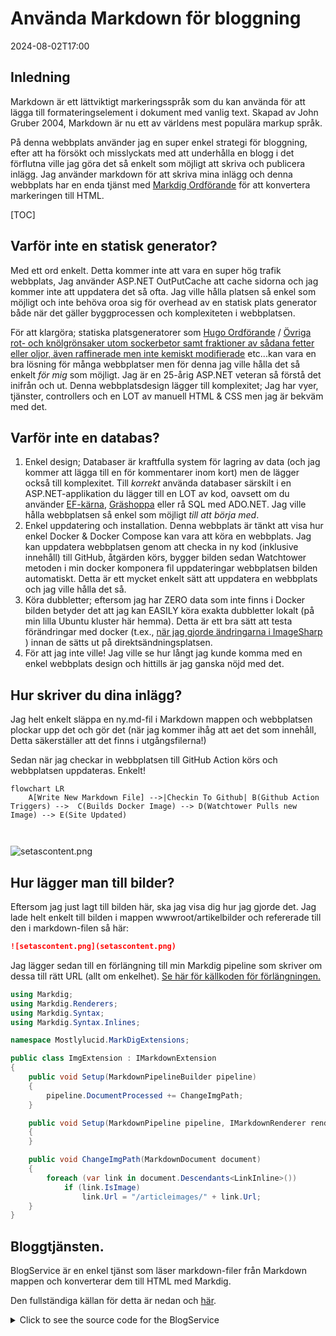 # Använda Markdown för bloggning

<!--category-- ASP.NET, Markdown -->
<datetime class="hidden">2024-08-02T17:00</datetime>

## Inledning

Markdown är ett lättviktigt markeringsspråk som du kan använda för att lägga till formateringselement i dokument med vanlig text. Skapad av John Gruber 2004, Markdown är nu ett av världens mest populära markup språk.

På denna webbplats använder jag en super enkel strategi för bloggning, efter att ha försökt och misslyckats med att underhålla en blogg i det förflutna ville jag göra det så enkelt som möjligt att skriva och publicera inlägg. Jag använder markdown för att skriva mina inlägg och denna webbplats har en enda tjänst med [Markdig Ordförande](https://github.com/xoofx/markdig) för att konvertera markeringen till HTML.

[TOC]

## Varför inte en statisk generator?

Med ett ord enkelt. Detta kommer inte att vara en super hög trafik webbplats, Jag använder ASP.NET OutPutCache att cache sidorna och jag kommer inte att uppdatera det så ofta. Jag ville hålla platsen så enkel som möjligt och inte behöva oroa sig för overhead av en statisk plats generator både när det gäller byggprocessen och komplexiteten i webbplatsen.

För att klargöra; statiska platsgeneratorer som [Hugo Ordförande](https://gohugo.io/) / [Övriga rot- och knölgrönsaker utom sockerbetor samt fraktioner av sådana fetter eller oljor, även raffinerade men inte kemiskt modifierade](https://jekyllrb.com/) etc...kan vara en bra lösning för många webbplatser men för denna jag ville hålla det så enkelt *för mig* som möjligt. Jag är en 25-årig ASP.NET veteran så förstå det inifrån och ut. Denna webbplatsdesign lägger till komplexitet; Jag har vyer, tjänster, controllers och en LOT av manuell HTML & CSS men jag är bekväm med det.

## Varför inte en databas?

1. Enkel design; Databaser är kraftfulla system för lagring av data (och jag kommer att lägga till en för kommentarer inom kort) men de lägger också till komplexitet. Till *korrekt* använda databaser särskilt i en ASP.NET-applikation du lägger till en LOT av kod, oavsett om du använder [EF-kärna](https://learn.microsoft.com/en-us/ef/core/), [Gräshoppa](https://github.com/DapperLib/Dapper) eller rå SQL med ADO.NET. Jag ville hålla webbplatsen så enkel som möjligt *till att börja med*.
2. Enkel uppdatering och installation. Denna webbplats är tänkt att visa hur enkel Docker & Docker Compose kan vara att köra en webbplats. Jag kan uppdatera webbplatsen genom att checka in ny kod (inklusive innehåll) till GitHub, åtgärden körs, bygger bilden sedan Watchtower metoden i min docker komponera fil uppdateringar webbplatsen bilden automatiskt. Detta är ett mycket enkelt sätt att uppdatera en webbplats och jag ville hålla det så.
3. Köra dubbletter; eftersom jag har ZERO data som inte finns i Docker bilden betyder det att jag kan EASILY köra exakta dubbletter lokalt (på min lilla Ubuntu kluster här hemma). Detta är ett bra sätt att testa förändringar med docker (t.ex., [när jag gjorde ändringarna i ImageSharp](/blog/imagesharpwithdocker) ) innan de sätts ut på direktsändningsplatsen.
4. För att jag inte ville! Jag ville se hur långt jag kunde komma med en enkel webbplats design och hittills är jag ganska nöjd med det.

## Hur skriver du dina inlägg?

Jag helt enkelt släppa en ny.md-fil i Markdown mappen och webbplatsen plockar upp det och gör det (när jag kommer ihåg att aet det som innehåll, Detta säkerställer att det finns i utgångsfilerna!)

Sedan när jag checkar in webbplatsen till GitHub Action körs och webbplatsen uppdateras. Enkelt!

```mermaid
flowchart LR
    A[Write New Markdown File] -->|Checkin To Github| B(Github Action Triggers) -->  C(Builds Docker Image) --> D(Watchtower Pulls new Image) --> E(Site Updated)
   
  
```

![setascontent.png](setascontent.png)

## Hur lägger man till bilder?

Eftersom jag just lagt till bilden här, ska jag visa dig hur jag gjorde det. Jag lade helt enkelt till bilden i mappen wwwroot/artikelbilder och refererade till den i markdown-filen så här:

```markdown
![setascontent.png](setascontent.png)
```

Jag lägger sedan till en förlängning till min Markdig pipeline som skriver om dessa till rätt URL (allt om enkelhet). [Se här för källkoden för förlängningen.](https://github.com/scottgal/mostlylucidweb/blob/main/Mostlylucid/MarkDigExtensions/ImgExtension.cs)

```csharp
using Markdig;
using Markdig.Renderers;
using Markdig.Syntax;
using Markdig.Syntax.Inlines;

namespace Mostlylucid.MarkDigExtensions;

public class ImgExtension : IMarkdownExtension
{
    public void Setup(MarkdownPipelineBuilder pipeline)
    {
        pipeline.DocumentProcessed += ChangeImgPath;
    }

    public void Setup(MarkdownPipeline pipeline, IMarkdownRenderer renderer)
    {
    }

    public void ChangeImgPath(MarkdownDocument document)
    {
        foreach (var link in document.Descendants<LinkInline>())
            if (link.IsImage)
                link.Url = "/articleimages/" + link.Url;
    }
}
```

## Bloggtjänsten.

BlogService är en enkel tjänst som läser markdown-filer från Markdown mappen och konverterar dem till HTML med Markdig.

Den fullständiga källan för detta är nedan och [här](https://github.com/scottgal/mostlylucidweb/blob/main/Mostlylucid/Services/BlogService.cs).

<details>
<summary>Click to see the source code for the BlogService</summary>
```csharp

using System.Globalization;
using System.Text.RegularExpressions;
using Markdig;
using Microsoft.Extensions.Caching.Memory;
using Mostlylucid.MarkDigExtensions;
using Mostlylucid.Models.Blog;

namespace Mostlylucid.Services;

public class BlogService
{
private const string Path = "Markdown";
private const string CacheKey = "Categories";

    private static readonly Regex DateRegex = new(
        @"<datetime class=""hidden"">(\d{4}-\d{2}-\d{2}T\d{2}:\d{2})</datetime>",
        RegexOptions.Compiled | RegexOptions.IgnoreCase | RegexOptions.NonBacktracking);

    private static readonly Regex WordCoountRegex = new(@"\b\w+\b",
        RegexOptions.Compiled | RegexOptions.Multiline | RegexOptions.IgnoreCase | RegexOptions.NonBacktracking);

    private static readonly Regex CategoryRegex = new(@"<!--\s*category\s*--\s*([^,]+?)\s*(?:,\s*([^,]+?)\s*)?-->",
        RegexOptions.Compiled | RegexOptions.Singleline);

    private readonly ILogger<BlogService> _logger;

    private readonly IMemoryCache _memoryCache;

    private readonly MarkdownPipeline pipeline;

    public BlogService(IMemoryCache memoryCache, ILogger<BlogService> logger)
    {
        _logger = logger;
        _memoryCache = memoryCache;
        pipeline = new MarkdownPipelineBuilder().UseAdvancedExtensions().Use<ImgExtension>().Build();
        ListCategories();
    }


    private Dictionary<string, List<string>> GetFromCache()
    {
        return _memoryCache.Get<Dictionary<string, List<string>>>(CacheKey) ?? new Dictionary<string, List<string>>();
    }

    private void SetCache(Dictionary<string, List<string>> categories)
    {
        _memoryCache.Set(CacheKey, categories, new MemoryCacheEntryOptions
        {
            AbsoluteExpirationRelativeToNow = TimeSpan.FromHours(12)
        });
    }

    private void ListCategories()
    {
        var cacheCats = GetFromCache();
        var pages = Directory.GetFiles("Markdown", "*.md");
        var count = 0;

        foreach (var page in pages)
        {
            var pageAlreadyAdded = cacheCats.Values.Any(x => x.Contains(page));

            if (pageAlreadyAdded) continue;


            var text = File.ReadAllText(page);
            var categories = GetCategories(text);
            if (!categories.Any()) continue;
            count++;
            foreach (var category in categories)
                if (cacheCats.TryGetValue(category, out var pagesList))
                {
                    pagesList.Add(page);
                    cacheCats[category] = pagesList;
                    _logger.LogInformation("Added category {Category} for {Page}", category, page);
                }
                else
                {
                    cacheCats.Add(category, new List<string> { page });
                    _logger.LogInformation("Created category {Category} for {Page}", category, page);
                }
        }

        if (count > 0) SetCache(cacheCats);
    }

    public List<string> GetCategories()
    {
        var cacheCats = GetFromCache();
        return cacheCats.Keys.ToList();
    }


    public List<PostListModel> GetPostsByCategory(string category)
    {
        var pages = GetFromCache()[category];
        return GetPosts(pages.ToArray());
    }

    public BlogPostViewModel? GetPost(string postName)
    {
        try
        {
            var path = System.IO.Path.Combine(Path, postName + ".md");
            var page = GetPage(path, true);
            return new BlogPostViewModel
            {
                Categories = page.categories, WordCount = WordCount(page.restOfTheLines), Content = page.processed,
                PublishedDate = page.publishDate, Slug = page.slug, Title = page.title
            };
        }
        catch (Exception e)
        {
            _logger.LogError(e, "Error getting post {PostName}", postName);
            return null;
        }
    }

    private int WordCount(string text)
    {
        return WordCoountRegex.Matches(text).Count;
    }


    private string GetSlug(string fileName)
    {
        var slug = System.IO.Path.GetFileNameWithoutExtension(fileName);
        return slug.ToLowerInvariant();
    }

    private static string[] GetCategories(string markdownText)
    {
        var matches = CategoryRegex.Matches(markdownText);
        var categories = matches
            .SelectMany(match => match.Groups.Cast<Group>()
                .Skip(1) // Skip the entire match group
                .Where(group => group.Success) // Ensure the group matched
                .Select(group => group.Value.Trim()))
            .ToArray();
        return categories;
    }

    public (string title, string slug, DateTime publishDate, string processed, string[] categories, string
        restOfTheLines) GetPage(string page, bool html)
    {
        var fileInfo = new FileInfo(page);

        // Ensure the file exists
        if (!fileInfo.Exists) throw new FileNotFoundException("The specified file does not exist.", page);

        // Read all lines from the file
        var lines = File.ReadAllLines(page);

        // Get the title from the first line
        var title = lines.Length > 0 ? Markdown.ToPlainText(lines[0].Trim()) : string.Empty;

        // Concatenate the rest of the lines with newline characters
        var restOfTheLines = string.Join(Environment.NewLine, lines.Skip(1));

        // Extract categories from the text
        var categories = GetCategories(restOfTheLines);

        var publishedDate = fileInfo.CreationTime;
        var publishDate = DateRegex.Match(restOfTheLines).Groups[1].Value;
        if (!string.IsNullOrWhiteSpace(publishDate))
            publishedDate = DateTime.ParseExact(publishDate, "yyyy-MM-ddTHH:mm", CultureInfo.InvariantCulture);

        // Remove category tags from the text
        restOfTheLines = CategoryRegex.Replace(restOfTheLines, "");
        restOfTheLines = DateRegex.Replace(restOfTheLines, "");
        // Process the rest of the lines as either HTML or plain text
        var processed =
            html ? Markdown.ToHtml(restOfTheLines, pipeline) : Markdown.ToPlainText(restOfTheLines, pipeline);

        // Generate the slug from the page filename
        var slug = GetSlug(page);


        // Return the parsed and processed content
        return (title, slug, publishedDate, processed, categories, restOfTheLines);
    }

    public List<PostListModel> GetPosts(string[] pages)
    {
        List<PostListModel> pageModels = new();

        foreach (var page in pages)
        {
            var pageInfo = GetPage(page, false);

            var summary = Markdown.ToPlainText(pageInfo.restOfTheLines).Substring(0, 100) + "...";
            pageModels.Add(new PostListModel
            {
                Categories = pageInfo.categories, Title = pageInfo.title,
                Slug = pageInfo.slug, WordCount = WordCount(pageInfo.restOfTheLines),
                PublishedDate = pageInfo.publishDate, Summary = summary
            });
        }

        pageModels = pageModels.OrderByDescending(x => x.PublishedDate).ToList();
        return pageModels;
    }


    public List<PostListModel> GetPostsForFiles()
    {
        var pages = Directory.GetFiles("Markdown", "*.md");
        return GetPosts(pages);
    }
}
```

</details>
Som ni kan se har detta några element:

### Behandling av filer

Koden för att bearbeta markdown-filer till HTML är ganska enkel, Jag använder Markdig biblioteket för att konvertera markdown till HTML och sedan använder jag några reguljära uttryck för att extrahera kategorierna och det publicerade datumet från markdown-filen.

GetPage-metoden används för att extrahera innehållet i markdown-filen, den har några steg:

1. Extrahera titeln
   Enligt överenskommelse använder jag den första raden i markdown-filen som titeln på inlägget. Så jag kan helt enkelt göra:

```csharp
        var lines = File.ReadAllLines(page);

        // Get the title from the first line
        var title = lines.Length > 0 ? Markdown.ToPlainText(lines[0].Trim()) : string.Empty;
```

Eftersom titeln är prefixerad med "#" använder jag Markdown.ToPlainText metoden för att ta bort "#" från titeln.

2. Extrahera kategorierna
   Varje inlägg kan ha upp till två kategorier denna metod extraherar dessa sedan tar jag bort taggen från markdown-filen.

```csharp
// Concatenate the rest of the lines with newline characters
        var restOfTheLines = string.Join(Environment.NewLine, lines.Skip(1));

        // Extract categories from the text
        var categories = GetCategories(restOfTheLines);

   // Remove category tags from the text
        restOfTheLines = CategoryRegex.Replace(restOfTheLines, "");

```

Metoden GetCates använder ett reguljärt uttryck för att extrahera kategorierna från markdown-filen.

```csharp
    private static readonly Regex CategoryRegex = new(@"<!--\s*category\s*--\s*([^,]+?)\s*(?:,\s*([^,]+?)\s*)?-->",
        RegexOptions.Compiled | RegexOptions.Singleline);

    private static string[] GetCategories(string markdownText)
    {
        var matches = CategoryRegex.Matches(markdownText);
        var categories = matches
            .SelectMany(match => match.Groups.Cast<Group>()
                .Skip(1) // Skip the entire match group
                .Where(group => group.Success) // Ensure the group matched
                .Select(group => group.Value.Trim()))
            .ToArray();
        return categories;
        
        
    }
```

3. Extrahera det publicerade datumet
   Jag extraherar sedan datumet från inlägget (Jag använde det skapade datumet men hur jag distribuerar detta med hjälp av en hel docker bild innebär att detta inte är riktigt användbart längre) så jag använder inte ett reguljärt uttryck.
   Detta tolkar en tagg i den form som finns i varje.md-fil.

```razor
 <datetime class="hidden">2024-08-02T17:00</datetime>
```

```csharp
     private static readonly Regex DateRegex = new(
        @"<datetime class=""hidden"">(\d{4}-\d{2}-\d{2}T\d{2}:\d{2})</datetime>",
        RegexOptions.Compiled | RegexOptions.IgnoreCase | RegexOptions.NonBacktracking);
     
           var publishedDate = fileInfo.CreationTime;
        var publishDate = DateRegex.Match(restOfTheLines).Groups[1].Value;
        if (!string.IsNullOrWhiteSpace(publishDate))
            publishedDate = DateTime.ParseExact(publishDate, "yyyy-MM-ddTHH:mm", CultureInfo.InvariantCulture);

     
        restOfTheLines = DateRegex.Replace(restOfTheLines, "");
```

4. Extrahera innehållet
   Faktiskt att få innehållet är ganska enkelt detta använder en pipeline (för bild tag ersättning nämns ovan) sedan valfritt ger mig enkel text för listan över inlägg eller HTML för själva inlägget.

```csharp
    pipeline = new MarkdownPipelineBuilder().UseAdvancedExtensions().Use<ImgExtension>().Build();
    
   var processed =
            html ? Markdown.ToHtml(restOfTheLines, pipeline) : Markdown.ToPlainText(restOfTheLines, pipeline);
```

5. Hämta sluget.
   Detta är helt enkelt filnamnet utan filändelsen:
   
   ```csharp
       private string GetSlug(string fileName)
       {
           var slug = System.IO.Path.GetFileNameWithoutExtension(fileName);
           return slug.ToLowerInvariant();
       }
   ```

6. Returnera innehållet
   Nu har vi sidinnehåll som vi kan visa för bloggen!

<details>
<summary> The GetPage Method</summary>
```csharp
public (string title, string slug, DateTime publishDate, string processed, string[] categories, string
        restOfTheLines) GetPage(string page, bool html)
    {
        var fileInfo = new FileInfo(page);

        // Ensure the file exists
        if (!fileInfo.Exists) throw new FileNotFoundException("The specified file does not exist.", page);

        // Read all lines from the file
        var lines = File.ReadAllLines(page);

        // Get the title from the first line
        var title = lines.Length > 0 ? Markdown.ToPlainText(lines[0].Trim()) : string.Empty;

        // Concatenate the rest of the lines with newline characters
        var restOfTheLines = string.Join(Environment.NewLine, lines.Skip(1));

        // Extract categories from the text
        var categories = GetCategories(restOfTheLines);

        var publishedDate = fileInfo.CreationTime;
        var publishDate = DateRegex.Match(restOfTheLines).Groups[1].Value;
        if (!string.IsNullOrWhiteSpace(publishDate))
            publishedDate = DateTime.ParseExact(publishDate, "yyyy-MM-ddTHH:mm", CultureInfo.InvariantCulture);

        // Remove category tags from the text
        restOfTheLines = CategoryRegex.Replace(restOfTheLines, "");
        restOfTheLines = DateRegex.Replace(restOfTheLines, "");
        // Process the rest of the lines as either HTML or plain text
        var processed =
            html ? Markdown.ToHtml(restOfTheLines, pipeline) : Markdown.ToPlainText(restOfTheLines, pipeline);

        // Generate the slug from the page filename
        var slug = GetSlug(page);


        // Return the parsed and processed content
        return (title, slug, publishedDate, processed, categories, restOfTheLines);
    }
```

</details>
Koden nedan visar hur jag genererar listan över blogginlägg, det använder `GetPage(page, false)` Metod för att extrahera titeln, kategorierna, det publicerade datumet och det bearbetade innehållet.

```csharp
     public List<PostListModel> GetPosts(string[] pages)
    {
        List<PostListModel> pageModels = new();

        foreach (var page in pages)
        {
            var pageInfo = GetPage(page, false);

            var summary = Markdown.ToPlainText(pageInfo.restOfTheLines).Substring(0, 100) + "...";
            pageModels.Add(new PostListModel
            {
                Categories = pageInfo.categories, Title = pageInfo.title,
                Slug = pageInfo.slug, WordCount = WordCount(pageInfo.restOfTheLines),
                PublishedDate = pageInfo.publishDate, Summary = summary
            });
        }

        pageModels = pageModels.OrderByDescending(x => x.PublishedDate).ToList();
        return pageModels;
    }


    public List<PostListModel> GetPostsForFiles()
    {
        var pages = Directory.GetFiles("Markdown", "*.md");
        return GetPosts(pages);
    }
```